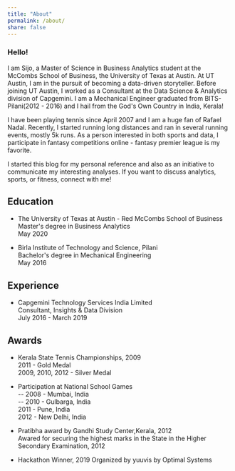 ```yaml
---
title: "About"
permalink: /about/
share: false
---
```


### Hello! 

I am Sijo, a Master of Science in Business Analytics student at the McCombs School of Business, the University of Texas at Austin. 
At UT Austin, I am in the pursuit of becoming a data-driven storyteller. Before joining UT Austin, I worked as a Consultant at the Data Science & 
Analytics division of Capgemini. I am a Mechanical Engineer graduated from BITS-Pilani(2012 - 2016) and I hail from the God's Own Country in India, Kerala!  

I have been playing tennis since April 2007 and I am a huge fan of Rafael Nadal. Recently, I started running long distances and ran in several 
running events, mostly 5k runs. As a person interested in both sports and data, I participate in fantasy competitions online - fantasy premier league 
is my favorite. 

I started this blog for my personal reference and also as an initiative to communicate my interesting analyses. If you want to discuss analytics, 
sports, or fitness, connect with me! 

## Education

- The University of Texas at Austin - Red McCombs School of Business <br />
Master's degree in Business Analytics <br />
May 2020 <br />

- Birla Institute of Technology and Science, Pilani <br />
Bachelor's degree in Mechanical Engineering <br />
May 2016 <br />

## Experience

- Capgemini Technology Services India Limited <br />
Consultant, Insights & Data Division <br />
July 2016 - March 2019 <br />

## Awards

- Kerala State Tennis Championships, 2009 <br />
2011 - Gold Medal <br />
2009, 2010, 2012 - Silver Medal <br />


- Participation at National School Games<br />
-- 2008 - Mumbai, India <br />
-- 2010 - Gulbarga, India <br />
2011 - Pune, India <br />
2012 - New Delhi, India <br />

- Pratibha award by Gandhi Study Center,Kerala, 2012  <br />
Awared for securing the highest marks in the State in the Higher Secondary Examination, 2012 <br />

- Hackathon Winner, 2019
Organized by yuuvis by Optimal Systems 
